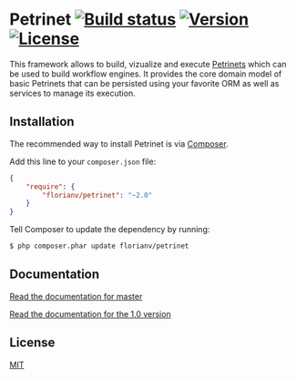 # Petrinet [![Build status][travis-image]][travis-url] [![Version][version-image]][version-url] [![License][license-image]][license-url]

This framework allows to build, vizualize and execute [Petrinets](http://en.wikipedia.org/wiki/Petri_net)
which can be used to build workflow engines. It provides the core domain model of basic Petrinets that can be persisted
using your favorite ORM as well as services to manage its execution.

## Installation

The recommended way to install Petrinet is via [Composer](https://getcomposer.org).

Add this line to your `composer.json` file:

```json
{
    "require": {
        "florianv/petrinet": "~2.0"
    }
}
```

Tell Composer to update the dependency by running:

```bash
$ php composer.phar update florianv/petrinet
```

## Documentation

[Read the documentation for master](https://github.com/florianv/petrinet/blob/master/docs/documentation.md)

[Read the documentation for the 1.0 version](https://github.com/florianv/petrinet/blob/1.0/docs/documentation.md)

## License

[MIT](https://github.com/florianv/petrinet/blob/master/LICENSE)

[travis-url]: https://travis-ci.org/florianv/petrinet
[travis-image]: http://img.shields.io/travis/florianv/petrinet.svg?style=flat-square

[license-url]: https://packagist.org/packages/florianv/petrinet
[license-image]: http://img.shields.io/packagist/l/florianv/petrinet.svg?style=flat-square

[version-url]: https://packagist.org/packages/florianv/petrinet
[version-image]: http://img.shields.io/packagist/v/florianv/petrinet.svg?style=flat-square
